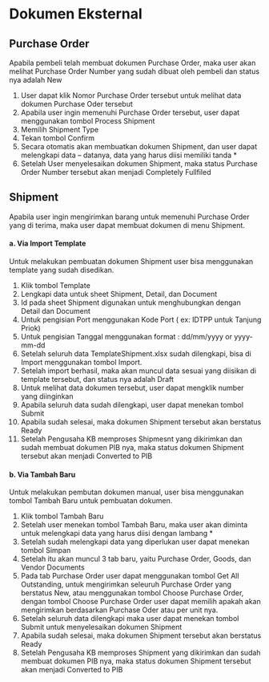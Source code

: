 # Dokumen Eksternal

## Purchase Order
Apabila pembeli telah membuat dokumen Purchase Order, maka user akan melihat Purchase Order Number yang sudah dibuat oleh pembeli dan status nya adalah New
1.	User dapat klik Nomor Purchase Order tersebut untuk melihat data dokumen Purchase Oder tersebut
2.	Apabila user ingin memenuhi Purchase Order tersebut, user dapat menggunakan tombol Process Shipment
3.	Memilih Shipment Type
4.	Tekan tombol Confirm
5.	Secara otomatis akan membuatkan dokumen Shipment, dan user dapat melengkapi data – datanya, data yang harus diisi memiliki tanda *
6.	Setelah User menyelesaikan dokumen Shipment, maka status Purchase Order Number tersebut akan menjadi Completely Fullfiled

## Shipment
Apabila user ingin mengirimkan barang untuk memenuhi Purchase Order yang di terima, maka user dapat membuat dokumen di menu Shipment.

#### a. Via Import Template
Untuk melakukan pembuatan dokumen Shipment user bisa menggunakan template yang sudah disedikan.

1.	Klik tombol Template
2.	Lengkapi data untuk sheet Shipment, Detail, dan Document
3.	Id pada sheet Shipment digunakan untuk menghubungkan dengan Detail dan Document
4.	Untuk pengisian Port menggunakan Kode Port ( ex: IDTPP untuk Tanjung Priok)
5.	Untuk pengisian Tanggal menggunakan format : dd/mm/yyyy or yyyy-mm-dd
6.	Setelah seluruh data TemplateShipment.xlsx sudah dilengkapi, bisa di Import menggunakan tombol Import.
7.	Setelah import berhasil, maka akan muncul data sesuai yang diisikan di template tersebut, dan status nya adalah Draft
8.	Untuk melihat data dokumen tersebut, user dapat mengklik number yang diinginkan
9.	Apabila seluruh data sudah dilengkapi, user dapat menekan tombol Submit
10.	Apabila sudah selesai, maka dokumen Shipment tersebut akan berstatus Ready
11.	Setelah Pengusaha KB memproses Shipmesnt yang dikirimkan dan sudah membuat dokumen PIB nya, maka status dokumen Shipment tersebut akan menjadi Converted to PIB

#### b. Via Tambah Baru
Untuk melakukan pembutan dokumen manual, user bisa menggunakan tombol Tambah Baru untuk pembuatan dokumen.

1.	Klik tombol Tambah Baru
2.	Setelah user menekan tombol Tambah Baru, maka user akan diminta untuk melengkapi data yang harus diisi dengan lambang *
3.	Setelah sudah melengkapi data yang diperlukan user dapat menekan tombol Simpan
4.	Setelah itu akan muncul 3 tab baru, yaitu Purchase Order, Goods, dan Vendor Documents
5.	Pada tab Purchase Order user dapat menggunakan tombol Get All Outstanding, untuk mengirimkan seleuruh Purchase Order yang berstatus New, atau menggunakan tombol Choose Purchase Order, dengan tombol Choose Purchase Order user dapat memilih apakah akan mengirimkan berdasarkan Purchase Oder atau per unit nya.
6.	Setelah seluruh data dilengkapi maka user dapat menekan tombol Submit untuk menyelesaikan dokumen Shipment
7.	Apabila sudah selesai, maka dokumen Shipment tersebut akan berstatus Ready
8.	Setelah Pengusaha KB memproses Shipment yang dikirimkan dan sudah membuat dokumen PIB nya, maka status dokumen Shipment tersebut akan menjadi Converted to PIB


